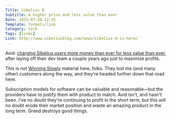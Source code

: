 ```yaml
---
Title: Sibelius 8
Subtitle: A higher price and less value than ever
Date: 2015-07-28 12:25
Template: formats/link
Category: tech
Tags: [links]
Link: http://www.sibeliusblog.com/news/sibelius-8-is-here/
...
```


Avid: [charging Sibelius users more money than ever for less value than
ever][link], after laying off their dev team a couple years ago just to maximize
profits.

[link]: http://www.sibeliusblog.com/news/sibelius-8-is-here/

This is *not* [Winning Slowly​] material here, folks. They lost me (and many
other) customers along the way, and they're headed further down that road here.

[Winning Slowly​]: http://www.winningslowly.org/

Subscription models for software can be valuable and reasonable—but the
providers have to justify them with product to match. Avid isn't, and hasn't
been. I've no doubt they're continuing to profit in the short term, but this
will no doubt erode their market position and waste an amazing product in the
long term. Greed destroys good things.
